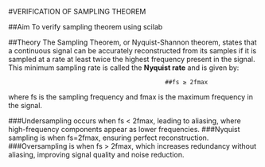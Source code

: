 

  #VERIFICATION OF SAMPLING THEOREM


##Aim
To verify sampling theorem using scilab

##Theory
The Sampling Theorem, or Nyquist-Shannon theorem, states that a continuous signal can be accurately reconstructed from its samples if it is sampled at a rate at least twice the highest frequency present in the signal. This minimum sampling rate is called the **Nyquist rate** and is given by:

                                                ##fs ≥ 2fmax 

where fs is the sampling frequency and fmax is the maximum frequency in the signal.

###Undersampling  occurs when  fs < 2fmax, leading to aliasing, where high-frequency components appear as lower frequencies.
###Nyquist sampling is when fs=2fmax, ensuring perfect reconstruction.
###Oversampling  is when  fs > 2fmax, which increases redundancy without aliasing, improving signal quality and noise reduction.
